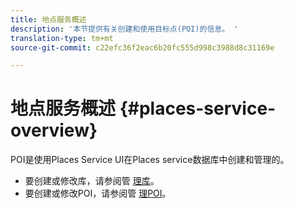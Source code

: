 ```yaml
---
title: 地点服务概述
description: '本节提供有关创建和使用目标点(POI)的信息。 '
translation-type: tm+mt
source-git-commit: c22efc36f2eac6b20fc555d998c3988d8c31169e

---
```



# 地点服务概述 {#places-service-overview}

POI是使用Places Service UI在Places service数据库中创建和管理的。

* 要创建或修改库，请参阅管 [理库](/help/poi-mgmt-ui/manage-libraries-in-the-places-ui.md)。
* 要创建或修改POI，请参阅管 [理POI](/help/poi-mgmt-ui/managing-pois-in-the-places-ui.md)。
